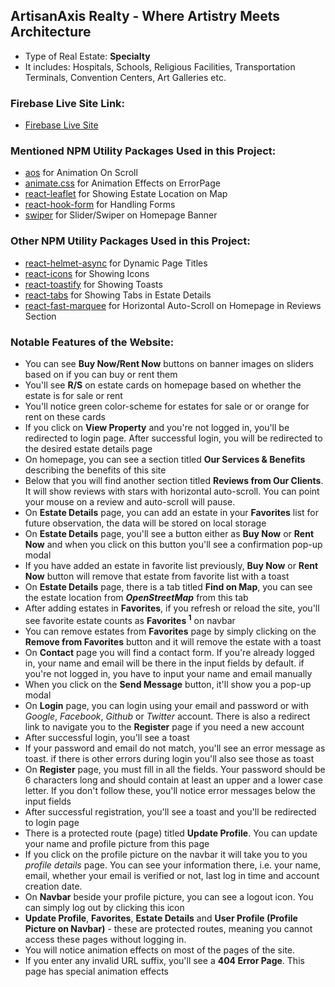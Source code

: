 ## ArtisanAxis Realty - Where Artistry Meets Architecture
- Type of Real Estate: **Specialty**
- It includes: Hospitals, Schools, Religious Facilities, Transportation Terminals, Convention Centers, Art Galleries etc.

### Firebase Live Site Link:
- [Firebase Live Site](https://artisan-axis.web.app/)

### Mentioned NPM Utility Packages Used in this Project:
- [aos](https://michalsnik.github.io/aos/) for Animation On Scroll
- [animate.css](https://animate.style/) for Animation Effects on ErrorPage
- [react-leaflet](https://react-leaflet.js.org/) for Showing Estate Location on Map
- [react-hook-form](https://react-hook-form.com/) for Handling Forms
- [swiper](https://swiperjs.com/) for Slider/Swiper on Homepage Banner

### Other NPM Utility Packages Used in this Project:
- [react-helmet-async](https://www.npmjs.com/package/react-helmet-async) for Dynamic Page Titles
- [react-icons](https://react-icons.github.io/react-icons/) for Showing Icons
- [react-toastify](https://fkhadra.github.io/react-toastify/introduction) for Showing Toasts
- [react-tabs](https://www.npmjs.com/package/react-tabs) for Showing Tabs in Estate Details
- [react-fast-marquee](https://www.react-fast-marquee.com/) for Horizontal Auto-Scroll on Homepage in Reviews Section

### Notable Features of the Website:
- You can see **Buy Now/Rent Now** buttons on banner images on sliders based on if you can buy or rent them
- You'll see **R/S** on estate cards on homepage based on whether the estate is for sale or rent
- You'll notice green color-scheme for estates for sale or or orange for rent on these cards
- If you click on **View Property** and you're not logged in, you'll be redirected to login page. After successful login, you will be redirected to the desired estate details page
- On homepage, you can see a section titled **Our Services & Benefits** describing the benefits of this site
- Below that you will find another section titled **Reviews from Our Clients**. It will show reviews with stars with horizontal auto-scroll. You can point your mouse on a review and auto-scroll will pause.
- On **Estate Details** page, you can add an estate in your **Favorites** list for future observation, the data will be stored on local storage
- On **Estate Details** page, you'll see a button either as **Buy Now** or **Rent Now** and when you click on this button you'll see a confirmation pop-up modal
- If you have added an estate in favorite list previously, **Buy Now** or **Rent Now** button will remove that estate from favorite list with a toast
- On **Estate Details** page, there is a tab titled **Find on Map**, you can see the estate location from ***OpenStreetMap*** from this tab
- After adding estates in **Favorites**, if you refresh or reload the site, you'll see favorite estate counts as **Favorites <sup>1</sup>** on navbar
- You can remove estates from **Favorites** page by simply clicking on the **Remove from Favorites** button and it will remove the estate with a toast
- On **Contact** page you will find a contact form. If you're already logged in, your name and email will be there in the input fields by default. if you're not logged in, you have to input your name and email manually
- When you click on the **Send Message** button, it'll show you a pop-up modal
- On **Login** page, you can login using your email and password or with *Google*, *Facebook*, *Github* or *Twitter* account. There is also a redirect link to navigate you to the **Register** page if you need a new account
- After successful login, you'll see a toast 
- If your password and email do not match, you'll see an error message as toast. if there is other errors during login you'll also see those as toast
- On **Register** page, you must fill in all the fields. Your password should be 6 characters long and should contain at least an upper and a lower case letter. If you don't follow these, you'll notice error messages below the input fields
- After successful registration, you'll see a toast and you'll be redirected to login page
- There is a protected route (page) titled **Update Profile**. You can update your name and profile picture from this page
- If you click on the profile picture on the navbar it will take you to you *profile details* page. You can see your information there, i.e. your name, email, whether your email is verified or not, last log in time and account creation date.
- On **Navbar** beside your profile picture, you can see a logout icon. You can simply log out by clicking this icon
- **Update Profile**, **Favorites**, **Estate Details** and **User Profile (Profile Picture on Navbar)** - these are protected routes, meaning you cannot access these pages without logging in.
- You will notice animation effects on most of the pages of the site.
- If you enter any invalid URL suffix, you'll see a **404 Error Page**. This page has special animation effects 